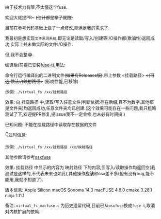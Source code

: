 由于技术力有限,不太懂这个fuse.

欢迎大佬提PR~  ~~(估计都是拿了就跑)~~

目前在参考代码基础上做了一点修改,能满足我的需求了.

我最初是想实现`文件黑洞系统`,即无论是读取/写入/创建等I/O操作都(欺骗性)返回成功,实际上并未做实际的文件I/O操作.

但,我不会整😂.

编译后(前提已安装[fuse-t](https://github.com/macos-fuse-t/fuse-t)),用法: 

命令行运行编译出的二进制文件~~(如果有Releases版)~~,带上参数 <挂载路径>  ~~<(可选,默认:/)映射路径>~~ (影响性能,已移除)

示例: `./virtual_fs /xx/挂载路径`

效果: 向 挂载路径 中,读取/写入任意文件(判断依据:存在后缀,且不为数字.其他都是文件夹)均返回成功,任意文件夹均已创建.(这个效果可能存在一些问题,我只粗略测试了下,欢迎提PR修复,提issue我不一定会修,也未必有时间搞.)

已知问题: 不能在挂载路径中读取存在数据的文件

👇过时信息:

示例: `./virtual_fs /xx/挂载路径 /xx/映射路径`

其他参数请参考[osxfuse](https://github.com/osxfuse/osxfuse/wiki/FAQ)

效果: 挂载路径 中显示的内容为 映射路径 下的内容,但写入/读取操作均返回空(我测试是这样的,不代表未来也如此),其他操作**应该**和osx差不多(但有没有bug,能不能用,我就不知道了).

版本信息: Apple Silicon macOS Sonoma 14.3 macFUSE 4.6.0 cmake 3.28.1 ninja 1.11.1

备注: `virtual_fs_macfuse.c` 为历史遗留代码,目前已从`osxfuse`换成`fuse-t`,取消对内核扩展的依赖.
